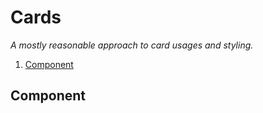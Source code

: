 # Cards

_A mostly reasonable approach to card usages and styling._

1. [Component](#component)

## Component
